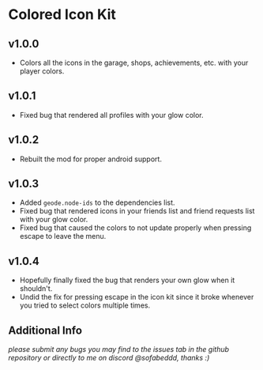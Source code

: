 # Colored Icon Kit

## v1.0.0
- Colors all the icons in the garage, shops, achievements, etc. with your player colors.

## v1.0.1
- Fixed bug that rendered all profiles with your glow color.

## v1.0.2
- Rebuilt the mod for proper android support.

## v1.0.3
- Added `geode.node-ids` to the dependencies list.
- Fixed bug that rendered icons in your friends list and friend requests list with your glow color.
- Fixed bug that caused the colors to not update properly when pressing escape to leave the menu.

## v1.0.4
- Hopefully finally fixed the bug that renders your own glow when it shouldn't.
- Undid the fix for pressing escape in the icon kit since it broke whenever you tried to select colors multiple times.

## Additional Info
*please submit any bugs you may find to the issues tab in the github repository or directly to me on discord @sofabeddd, thanks :)*
